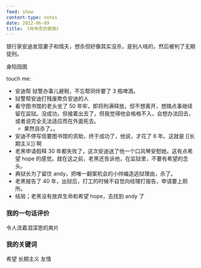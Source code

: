 ```yaml
---
feed: show
content-type: notes
date: 2022-06-09
title: 《肖申克的救赎》
---
```

银行家安迪发现妻子和情夫，想杀但好像其实没杀，是别人啥的，然后被判了无期徒刑。

身陷囹圄

touch me:

- 安迪帮 狱警办事儿避税，不忘帮同伴要了 3 瓶啤酒。
- 狱警帮安迪打残废欺负安迪的人
- 看守图书馆的老头坐了 50 年牢，即将刑满释放，但不想离开，想搞点事继续留在监狱。没成功，但接着出去了，但我觉得他会格格不入，会想办法回去，或者说完全无法适应而在外面死去。
	- 果然自杀了。。
- 安迪不停写信要图书馆的资助，终于成功了，他说，才花了 6 年。这就是 [[长期主义]] 啊
- 老黑申请假释 30 年都失败了，这次安迪送了他一个口风琴安慰她。这有点希望 hope 的感觉。就在这之前，老黑还告诉他，在监狱里，不要有希望的念头。
- 典狱长为了留住 andy，把唯一翻案机会的小帅编造逃狱理由，杀了。
- 老黑报告了 40 年，出狱后，打工的时候不自觉向经理打报告，申请要上厕所。
- 结局；老黑没有放弃生命和希望 hope，去找到 andy 了

### 我的一句话评价

令人流着泪深思的爽片

### 我的关键词

希望 长期主义 友情
